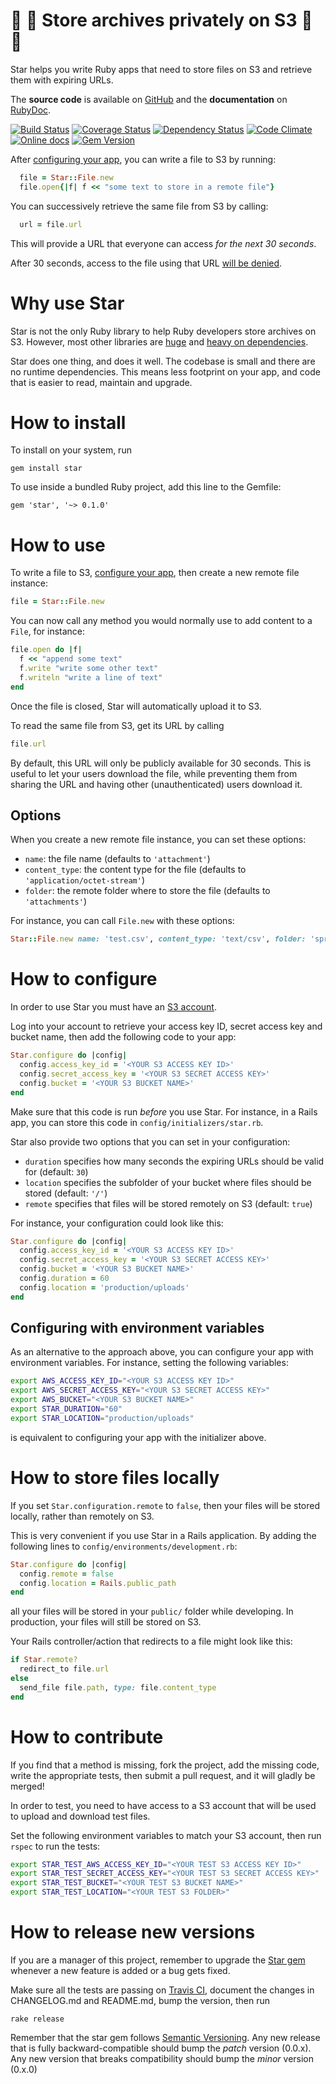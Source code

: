 :star2: :star2: Store archives privately on S3 :star2: :star2:
==============================================================

Star helps you write Ruby apps that need to store files on S3 and retrieve them with expiring URLs.

The **source code** is available on [GitHub](https://github.com/Fullscreen/star) and the **documentation** on [RubyDoc](http://www.rubydoc.info/github/Fullscreen/star/master/Star/Interface).

[![Build Status](http://img.shields.io/travis/Fullscreen/star/master.svg)](https://travis-ci.org/Fullscreen/star)
[![Coverage Status](http://img.shields.io/coveralls/Fullscreen/star/master.svg)](https://coveralls.io/r/Fullscreen/star)
[![Dependency Status](http://img.shields.io/gemnasium/Fullscreen/star.svg)](https://gemnasium.com/Fullscreen/star)
[![Code Climate](http://img.shields.io/codeclimate/github/Fullscreen/star.svg)](https://codeclimate.com/github/Fullscreen/star)
[![Online docs](http://img.shields.io/badge/docs-✓-green.svg)](http://www.rubydoc.info/github/Fullscreen/star/master/Star/File)
[![Gem Version](http://img.shields.io/gem/v/star.svg)](http://rubygems.org/gems/star)


After [configuring your app](#how-to-configure), you can write a file to S3 by running:

```ruby
  file = Star::File.new
  file.open{|f| f << "some text to store in a remote file"}
```

You can successively retrieve the same file from S3 by calling:

```ruby
  url = file.url
```

This will provide a URL that everyone can access *for the next 30 seconds*.

After 30 seconds, access to the file using that URL [will be denied](http://docs.aws.amazon.com/AmazonCloudFront/latest/DeveloperGuide/private-content-signed-urls.html#private-content-overview-choosing-duration).

Why use Star
============

Star is not the only Ruby library to help Ruby developers store archives on S3.
However, most other libraries are [huge](https://rubygems.org/gems/aws-sdk-core) and [heavy on dependencies](https://github.com/fog/fog/blob/master/fog.gemspec#L50-L100).

Star does one thing, and does it well.
The codebase is small and there are no runtime dependencies.
This means less footprint on your app, and code that is easier to read, maintain and upgrade.

How to install
==============

To install on your system, run

    gem install star

To use inside a bundled Ruby project, add this line to the Gemfile:

    gem 'star', '~> 0.1.0'


How to use
==========

To write a file to S3, [configure your app](#how-to-configure), then create a new remote file
instance:

```ruby
file = Star::File.new
```

You can now call any method you would normally use to add content to a
`File`, for instance:

```ruby
file.open do |f|
  f << "append some text"
  f.write "write some other text"
  f.writeln "write a line of text"
end
```

Once the file is closed, Star will automatically upload it to S3.

To read the same file from S3, get its URL by calling

```ruby
file.url
```

By default, this URL will only be publicly available for 30 seconds.
This is useful to let your users download the file, while preventing them
from sharing the URL and having other (unauthenticated) users download it.

Options
-------

When you create a new remote file instance, you can set these options:

* `name`: the file name (defaults to `'attachment'`)
* `content_type`: the content type for the file (defaults to `'application/octet-stream'`)
* `folder`: the remote folder where to store the file (defaults to `'attachments'`)

For instance, you can call `File.new` with these options:

```ruby
Star::File.new name: 'test.csv', content_type: 'text/csv', folder: 'spreadsheets'
```

How to configure
================

In order to use Star you must have an [S3 account](https://aws.amazon.com/s3).

Log into your account to retrieve your access key ID, secret access key and
bucket name, then add the following code to your app:

```ruby
Star.configure do |config|
  config.access_key_id = '<YOUR S3 ACCESS KEY ID>'
  config.secret_access_key = '<YOUR S3 SECRET ACCESS KEY>'
  config.bucket = '<YOUR S3 BUCKET NAME>'
end
```

Make sure that this code is run *before* you use Star.
For instance, in a Rails app, you can store this code in `config/initializers/star.rb`.

Star also provide two options that you can set in your configuration:

* `duration` specifies how many seconds the expiring URLs should be valid for (default: `30`)
* `location` specifies the subfolder of your bucket where files should be stored (default: `'/'`)
* `remote` specifies that files will be stored remotely on S3 (default: `true`)

For instance, your configuration could look like this:

```ruby
Star.configure do |config|
  config.access_key_id = '<YOUR S3 ACCESS KEY ID>'
  config.secret_access_key = '<YOUR S3 SECRET ACCESS KEY>'
  config.bucket = '<YOUR S3 BUCKET NAME>'
  config.duration = 60
  config.location = 'production/uploads'
end
```

Configuring with environment variables
--------------------------------------

As an alternative to the approach above, you can configure your app with
environment variables. For instance, setting the following variables:

```bash
export AWS_ACCESS_KEY_ID="<YOUR S3 ACCESS KEY ID>"
export AWS_SECRET_ACCESS_KEY="<YOUR S3 SECRET ACCESS KEY>"
export AWS_BUCKET="<YOUR S3 BUCKET NAME>"
export STAR_DURATION="60"
export STAR_LOCATION="production/uploads"
```

is equivalent to configuring your app with the initializer above.

How to store files locally
==========================

If you set `Star.configuration.remote` to `false`, then your files will be
stored locally, rather than remotely on S3.

This is very convenient if you use Star in a Rails application.
By adding the following lines to `config/environments/development.rb`:

```ruby
Star.configure do |config|
  config.remote = false
  config.location = Rails.public_path
end
```

all your files will be stored in your `public/` folder while developing.
In production, your files will still be stored on S3.

Your Rails controller/action that redirects to a file might look like this:


```ruby
if Star.remote?
  redirect_to file.url
else
  send_file file.path, type: file.content_type
end
```

How to contribute
=================

If you find that a method is missing, fork the project, add the missing code,
write the appropriate tests, then submit a pull request, and it will gladly
be merged!

In order to test, you need to have access to a S3 account that will be used
to upload and download test files.

Set the following environment variables to match your S3 account, then run
`rspec` to run the tests:

```bash
export STAR_TEST_AWS_ACCESS_KEY_ID="<YOUR TEST S3 ACCESS KEY ID>"
export STAR_TEST_SECRET_ACCESS_KEY="<YOUR TEST S3 SECRET ACCESS KEY>"
export STAR_TEST_BUCKET="<YOUR TEST S3 BUCKET NAME>"
export STAR_TEST_LOCATION="<YOUR TEST S3 FOLDER>"
```

How to release new versions
===========================

If you are a manager of this project, remember to upgrade the [Star gem](http://rubygems.org/gems/star)
whenever a new feature is added or a bug gets fixed.

Make sure all the tests are passing on [Travis CI](https://travis-ci.org/Fullscreen/star),
document the changes in CHANGELOG.md and README.md, bump the version, then run

    rake release

Remember that the star gem follows [Semantic Versioning](http://semver.org).
Any new release that is fully backward-compatible should bump the *patch* version (0.0.x).
Any new version that breaks compatibility should bump the *minor* version (0.x.0)
